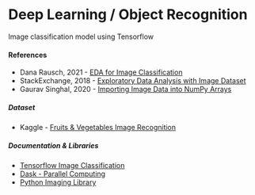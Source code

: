 # Deep Learning / Object Recognition 
Image classification model using Tensorflow

#### **References**

- Dana Rausch, 2021 - [EDA for Image Classification](https://medium.com/geekculture/eda-for-image-classification-dcada9f2567a)
- StackExchange, 2018 - [Exploratory Data Analysis with Image Dataset](https://datascience.stackexchange.com/questions/29223/exploratory-data-analysis-with-image-datset)
- Gaurav Singhal, 2020 - [Importing Image Data into NumPy Arrays](https://www.pluralsight.com/guides/importing-image-data-into-numpy-arrays)


##### **Dataset**

- Kaggle - [Fruits & Vegetables Image Recognition](https://www.kaggle.com/kritikseth/fruit-and-vegetable-image-recognition)


##### **Documentation & Libraries**

- [Tensorflow Image Classification](https://www.tensorflow.org/tutorials/images/classification#model_summary)
- [Dask - Parallel Computing](https://docs.dask.org/en/stable/) 
- [Python Imaging Library](https://pillow.readthedocs.io/)


